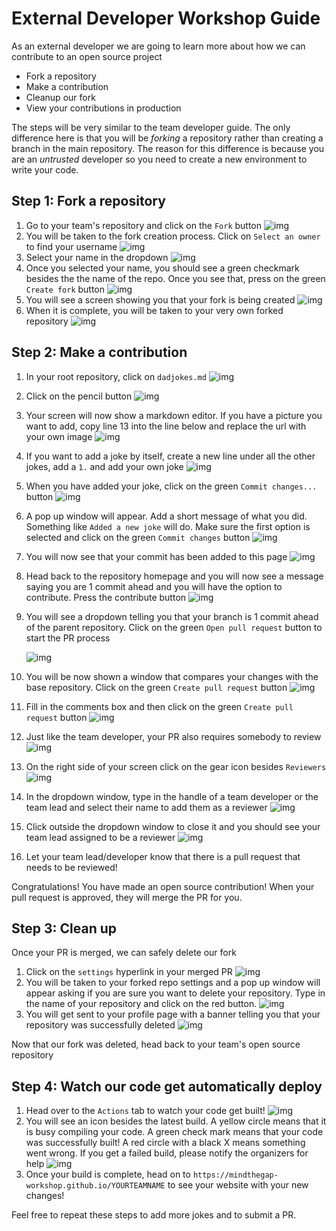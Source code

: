 # External Developer Workshop Guide

As an external developer we are going to learn more about how we can contribute to an open source project

- Fork a repository
- Make a contribution
- Cleanup our fork
- View your contributions in production

The steps will be very similar to the team developer guide. The only difference here is that you will be _forking_ a repository rather than creating a branch in the main repository. The reason for this difference is because you are an _untrusted_ developer so you need to create a new environment to write your code.

## Step 1: Fork a repository

1. Go to your team's repository and click on the `Fork` button
    ![img](_img/fork-1.png)
1. You will be taken to the fork creation process. Click on `Select an owner` to find your username
    ![img](_img/fork-2.png)
1. Select your name in the dropdown
    ![img](_img/fork-3.png)
1. Once you selected your name, you should see a green checkmark besides the the name of the repo. Once you see that, press on the green `Create fork` button
    ![img](_img/fork-4.png)
1. You will see a screen showing you that your fork is being created
    ![img](_img/fork-5.png)
1. When it is complete, you will be taken to your very own forked repository
    ![img](_img/fork-6.png)

## Step 2: Make a contribution

1. In your root repository, click on `dadjokes.md`
    ![img](_img/contribute-1.png)
1. Click on the pencil button
    ![img](_img/contribute-2.png)
1. Your screen will now show a markdown editor. If you have a picture you want to add, copy line 13 into the line below and replace the url with your own image
    ![img](_img/contribute-3.png)
1. If you want to add a joke by itself, create a new line under all the other jokes, add a `1.` and add your own joke
    ![img](_img/contribute-4.png)
1. When you have added your joke, click on the green `Commit changes...` button
    ![img](_img/contribute-5.png)
1. A pop up window will appear. Add a short message of what you did. Something like `Added a new joke` will do. Make sure the first option is selected and click on the green `Commit changes` button
    ![img](_img/fork-contribute-1.png)
1. You will now see that your commit has been added to this page
    ![img](_img/fork-contribute-2.png)
1. Head back to the repository homepage and you will now see a message saying you are 1 commit ahead and you will have the option to contribute. Press the contribute button
    ![img](_img/fork-contribute-3.png)
1. You will see a dropdown telling you that your branch is 1 commit ahead of the parent repository. Click on the green `Open pull request` button to start the PR process
    
    ![img](_img/fork-contribute-4.png)
1. You will be now shown a window that compares your changes with the base repository. Click on the green `Create pull request` button
    ![img](_img/fork-contribute-5.png)
1. Fill in the comments box and then click on the green `Create pull request` button
    ![img](_img/fork-contribute-6.png)
1. Just like the team developer, your PR also requires somebody to review
    ![img](_img/fork-contribute-7.png)
1. On the right side of your screen click on the gear icon besides `Reviewers`
    ![img](_img/fork-contribute-8.png)
1. In the dropdown window, type in the handle of a team developer or the team lead and select their name to add them as a reviewer
    ![img](_img/fork-contribute-9.png)
1. Click outside the dropdown window to close it and you should see your team lead assigned to be a reviewer
    ![img](_img/fork-contribute-10.png)
1. Let your team lead/developer know that there is a pull request that needs to be reviewed!

Congratulations! You have made an open source contribution! When your pull request is approved, they will merge the PR for you. 

## Step 3: Clean up

Once your PR is merged, we can safely delete our fork

1. Click on the `settings` hyperlink in your merged PR
    ![img](_img/fork-contribute-11.png)
1. You will be taken to your forked repo settings and a pop up window will appear asking if you are sure you want to delete your repository. Type in the name of your repository and click on the red button.
    ![img](_img/fork-delete-1.png)
1. You will get sent to your profile page with a banner telling you that your repository was successfully deleted
    ![img](_img/fork-delete-2.png)

Now that our fork was deleted, head back to your team's open source repository

## Step 4: Watch our code get automatically deploy

1. Head over to the `Actions` tab to watch your code get built!
    ![img](_img/merge-6.png)
1. You will see an icon besides the latest build. A yellow circle means that it is busy compiling your code. A green check mark means that your code was successfully built! A red circle with a black X means something went wrong. If you get a failed build, please notify the organizers for help
    ![img](_img/merge-7.png)
1. Once your build is complete, head on to `https://mindthegap-workshop.github.io/YOURTEAMNAME` to see your website with your new changes!

Feel free to repeat these steps to add more jokes and to submit a PR.